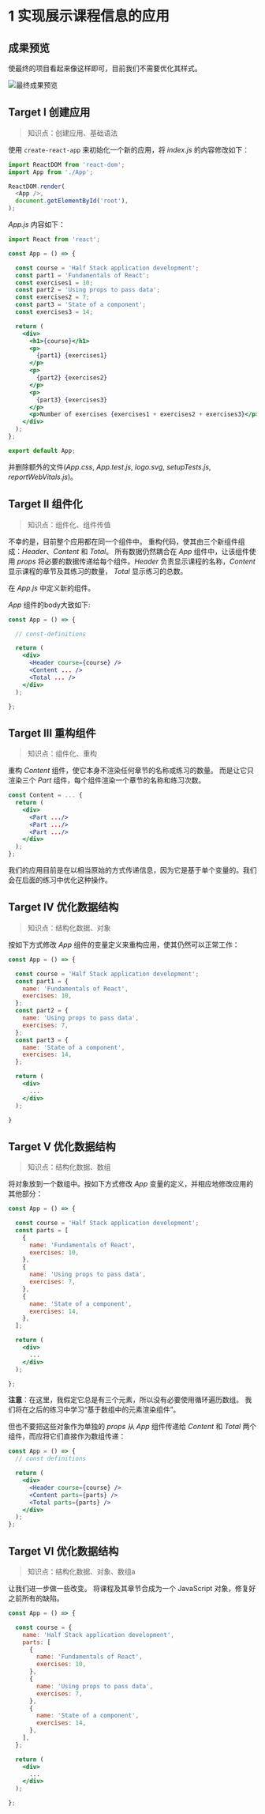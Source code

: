 # 1 实现展示课程信息的应用

## 成果预览

使最终的项目看起来像这样即可，目前我们不需要优化其样式。

![最终成果预览](https://image-bed-41101202.oss-cn-hangzhou.aliyuncs.com/typora/image-20210401091733046.png)

## Target I 创建应用

> 知识点：创建应用、基础语法

使用 `create-react-app` 来初始化一个新的应用，将 *index.js* 的内容修改如下：

```js
import ReactDOM from 'react-dom';
import App from './App';

ReactDOM.render(
  <App />, 
  document.getElementById('root'),
);
```

*App.js* 内容如下：

```jsx
import React from 'react';

const App = () => {

  const course = 'Half Stack application development';
  const part1 = 'Fundamentals of React';
  const exercises1 = 10;
  const part2 = 'Using props to pass data';
  const exercises2 = 7;
  const part3 = 'State of a component';
  const exercises3 = 14;

  return (
    <div>
      <h1>{course}</h1>
      <p>
        {part1} {exercises1}
      </p>
      <p>
        {part2} {exercises2}
      </p>
      <p>
        {part3} {exercises3}
      </p>
      <p>Number of exercises {exercises1 + exercises2 + exercises3}</p>
    </div>
  );
};

export default App;
```

并删除额外的文件(*App.css*, *App.test.js*, *logo.svg*, *setupTests.js*, *reportWebVitals.js*)。

## Target II 组件化

> 知识点：组件化、组件传值

不幸的是，目前整个应用都在同一个组件中。 重构代码，使其由三个新组件组成：*Header*、*Content* 和 *Total*。 所有数据仍然耦合在 *App* 组件中，让该组件使用 *props* 将必要的数据传递给每个组件。*Header* 负责显示课程的名称，*Content* 显示课程的章节及其练习的数量， *Total* 显示练习的总数。

在 *App.js* 中定义新的组件。

*App* 组件的body大致如下:

```jsx
const App = () => {

  // const-definitions

  return (
    <div>
      <Header course={course} />
      <Content ... />
      <Total ... />
    </div>
  );

};
```

## Target III 重构组件

> 知识点：组件化、重构

重构 *Content* 组件，使它本身不渲染任何章节的名称或练习的数量。 而是让它只渲染三个 *Part* 组件，每个组件渲染一个章节的名称和练习次数。

```jsx
const Content = ... {
  return (
    <div>
      <Part .../>
      <Part .../>
      <Part .../>
    </div>
  );
};
```

我们的应用目前是在以相当原始的方式传递信息，因为它是基于单个变量的。我们会在后面的练习中优化这种操作。

## Target IV 优化数据结构

> 知识点：结构化数据、对象

按如下方式修改 *App* 组件的变量定义来重构应用，使其仍然可以正常工作：

```jsx
const App = () => {

  const course = 'Half Stack application development';
  const part1 = {
    name: 'Fundamentals of React',
    exercises: 10,
  };
  const part2 = {
    name: 'Using props to pass data',
    exercises: 7,
  };
  const part3 = {
    name: 'State of a component',
    exercises: 14,
  };

  return (
    <div>
      ...
    </div>
  );

}
```

## Target V 优化数据结构

> 知识点：结构化数据、数组

将对象放到一个数组中。按如下方式修改 *App* 变量的定义，并相应地修改应用的其他部分：

```jsx
const App = () => {

  const course = 'Half Stack application development';
  const parts = [
    {
      name: 'Fundamentals of React',
      exercises: 10,
    },
    {
      name: 'Using props to pass data',
      exercises: 7,
    },
    {
      name: 'State of a component',
      exercises: 14,
    },
  ];

  return (
    <div>
      ...
    </div>
  );

};
```

**注意**：在这里，我假定它总是有三个元素，所以没有必要使用循环遍历数组。 我们将在之后的练习中学习“基于数组中的元素渲染组件”。

但也不要把这些对象作为单独的 *props* 从 *App* 组件传递给 *Content* 和 *Total* 两个组件，而应将它们直接作为数组传递：

```jsx
const App = () => {
  // const definitions

  return (
    <div>
      <Header course={course} />
      <Content parts={parts} />
      <Total parts={parts} />
    </div>
  );
};
```

## Target VI 优化数据结构

> 知识点：结构化数据、对象、数组a

让我们进一步做一些改变。 将课程及其章节合成为一个 JavaScript 对象，修复好之前所有的缺陷。

```jsx
const App = () => {

  const course = {
    name: 'Half Stack application development',
    parts: [
      {
        name: 'Fundamentals of React',
        exercises: 10,
      },
      {
        name: 'Using props to pass data',
        exercises: 7,
      },
      {
        name: 'State of a component',
        exercises: 14,
      },
    ],
  };

  return (
    <div>
      ...
    </div>
  );

};
```
